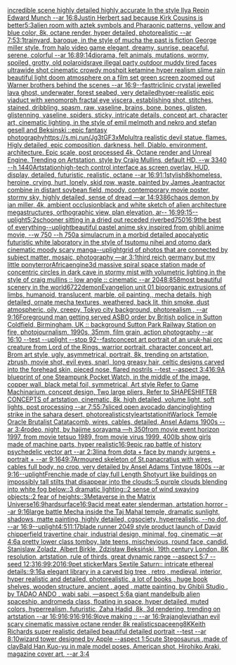 [incredible scene highly detailed highly accurate In the style Ilya Repin Edward Munch --ar 16:8](https://www.ebank.nz/aiartgenerator?category=incredible%2520scene%2520highly%2520detailed%2520highly%2520accurate%2520In%2520the%2520style%2520Ilya%2520Repin%2520Edward%2520Munch%2520--ar%252016%3A8)[Justin Herbert sad because Kirk Cousins is better](https://www.ebank.nz/aiartgenerator?category=Justin%2520Herbert%2520sad%2520because%2520Kirk%2520Cousins%2520is%2520better)[5:3](https://www.ebank.nz/aiartgenerator?category=5%3A3)[alien room with aztek symbols and Pharaonic patterns, yellow and blue color, 8k, octane render, hyper detailed, photorealistic --ar 7:5](https://www.ebank.nz/aiartgenerator?category=alien%2520room%2520with%2520aztek%2520symbols%2520and%2520Pharaonic%2520patterns%2C%2520yellow%2520and%2520blue%2520color%2C%25208k%2C%2520octane%2520render%2C%2520hyper%2520detailed%2C%2520photorealistic%2520--ar%25207%3A5)[3:1](https://www.ebank.nz/aiartgenerator?category=3%3A1)[trainyard, baroque, in the style of mucha the past is fiction George miller style. from halo video game elegant, dreamy, sunrise, peaceful, serene, colorful --ar 16:8](https://www.ebank.nz/aiartgenerator?category=trainyard%2C%2520baroque%2C%2520in%2520the%2520style%2520of%2520mucha%2520the%2520past%2520is%2520fiction%2520George%2520miller%2520style.%2520from%2520halo%2520video%2520game%2520elegant%2C%2520dreamy%2C%2520sunrise%2C%2520peaceful%2C%2520serene%2C%2520colorful%2520--ar%252016%3A8)[9:14](https://www.ebank.nz/aiartgenerator?category=9%3A14)[diorama, felt animals, mutations, wormy, spoiled, grotty, old polaroids](https://www.ebank.nz/aiartgenerator?category=diorama%2C%2520felt%2520animals%2C%2520mutations%2C%2520wormy%2C%2520spoiled%2C%2520grotty%2C%2520old%2520polaroids)[rave illegal party outdoor muddy tired faces ultrawide shot cinematic crowdy moshpit ketamine hyper realism slime rain beautiful light doom atmosphere on a film set green screen zoomed out Warner brothers behind the scenes --ar 16:9](https://www.ebank.nz/aiartgenerator?category=rave%2520illegal%2520party%2520outdoor%2520muddy%2520tired%2520faces%2520ultrawide%2520shot%2520cinematic%2520crowdy%2520moshpit%2520ketamine%2520hyper%2520realism%2520slime%2520rain%2520beautiful%2520light%2520doom%2520atmosphere%2520on%2520a%2520film%2520set%2520green%2520screen%2520zoomed%2520out%2520Warner%2520brothers%2520behind%2520the%2520scenes%2520--ar%252016%3A9)[--fast](https://www.ebank.nz/aiartgenerator?category=--fast)[triclinic crystal jewelled lava ghost, underwater, forest seabed, very detailed](https://www.ebank.nz/aiartgenerator?category=triclinic%2520crystal%2520jewelled%2520lava%2520ghost%2C%2520underwater%2C%2520forest%2520seabed%2C%2520very%2520detailed)[hyper-realistic epic viaduct with xenomorph fractal eye viscera, establishing shot, stitches, stained, dribbling, spasm, raw, vaseline, brains, bone, bones, glisten, glistenning, vaseline, spiders, sticky, intricate details, concept art, character art, cinematic lighting, in the style of emil melmoth and nekro and stefan gesell and Beksinski ::epic fantasy photography](https://www.ebank.nz/aiartgenerator?category=hyper-realistic%2520epic%2520viaduct%2520with%2520xenomorph%2520fractal%2520eye%2520viscera%2C%2520establishing%2520shot%2C%2520stitches%2C%2520stained%2C%2520dribbling%2C%2520spasm%2C%2520raw%2C%2520vaseline%2C%2520brains%2C%2520bone%2C%2520bones%2C%2520glisten%2C%2520glistenning%2C%2520vaseline%2C%2520spiders%2C%2520sticky%2C%2520intricate%2520details%2C%2520concept%2520art%2C%2520character%2520art%2C%2520cinematic%2520lighting%2C%2520in%2520the%2520style%2520of%2520emil%2520melmoth%2520and%2520nekro%2520and%2520stefan%2520gesell%2520and%2520Beksinski%2520%3A%3Aepic%2520fantasy%2520photography)[<https://s.mj.run/Jg3tGF3xMpI>](https://www.ebank.nz/aiartgenerator?category=%3Chttps%3A//s.mj.run/Jg3tGF3xMpI%3E)[ultra realistic devil statue, flames. Higly detailed, epic composition, darkness, hell, Diablo. environment, architecture. Epic scale, post processed 4k, Octane render and Unreal Engine. Trending on Artstation, style by Craig Mullins, default HD, --w 3340 --h 1440](https://www.ebank.nz/aiartgenerator?category=ultra%2520realistic%2520devil%2520statue%2C%2520flames.%2520Higly%2520detailed%2C%2520epic%2520composition%2C%2520darkness%2C%2520hell%2C%2520Diablo.%2520environment%2C%2520architecture.%2520Epic%2520scale%2C%2520post%2520processed%25204k%2C%2520Octane%2520render%2520and%2520Unreal%2520Engine.%2520Trending%2520on%2520Artstation%2C%2520style%2520by%2520Craig%2520Mullins%2C%2520default%2520HD%2C%2520--w%25203340%2520--h%25201440)[Artstation](https://www.ebank.nz/aiartgenerator?category=Artstation)[high-tech control interface as screen overlay, HUD, display, detailed, futuristic, realistic, octane --ar 16:9](https://www.ebank.nz/aiartgenerator?category=high-tech%2520control%2520interface%2520as%2520screen%2520overlay%2C%2520HUD%2C%2520display%2C%2520detailed%2C%2520futuristic%2C%2520realistic%2C%2520octane%2520--ar%252016%3A9)[1:1](https://www.ebank.nz/aiartgenerator?category=1%3A1)[stylish](https://www.ebank.nz/aiartgenerator?category=stylish)[8k](https://www.ebank.nz/aiartgenerator?category=8k)[homeless, heroine, crying, hurt, lonely, skid row, waste, painted by James Jean](https://www.ebank.nz/aiartgenerator?category=homeless%2C%2520heroine%2C%2520crying%2C%2520hurt%2C%2520lonely%2C%2520skid%2520row%2C%2520waste%2C%2520painted%2520by%2520James%2520Jean)[tractor combine in distant soybean field, moody, contemporary movie poster, stormy sky, highly detailed, sense of dread —ar 14:9](https://www.ebank.nz/aiartgenerator?category=tractor%2520combine%2520in%2520distant%2520soybean%2520field%2C%2520moody%2C%2520contemporary%2520movie%2520poster%2C%2520stormy%2520sky%2C%2520highly%2520detailed%2C%2520sense%2520of%2520dread%2520%E2%80%94ar%252014%3A9)[386](https://www.ebank.nz/aiartgenerator?category=386)[chaos demon by ian miller, 4k, ambient occlusion](https://www.ebank.nz/aiartgenerator?category=chaos%2520demon%2520by%2520ian%2520miller%2C%25204k%2C%2520ambient%2520occlusion)[black and white sketch of alien architecture megastructures, orthographic view, plan elevation, ar-- 16:9](https://www.ebank.nz/aiartgenerator?category=black%2520and%2520white%2520sketch%2520of%2520alien%2520architecture%2520megastructures%2C%2520orthographic%2520view%2C%2520plan%2520elevation%2C%2520ar--%252016%3A9)[9:15](https://www.ebank.nz/aiartgenerator?category=9%3A15)[--uplight](https://www.ebank.nz/aiartgenerator?category=--uplight)[5:2](https://www.ebank.nz/aiartgenerator?category=5%3A2)[schooner sitting in a dried out receded riverbed](https://www.ebank.nz/aiartgenerator?category=schooner%2520sitting%2520in%2520a%2520dried%2520out%2520receded%2520riverbed)[750](https://www.ebank.nz/aiartgenerator?category=750)[16:9](https://www.ebank.nz/aiartgenerator?category=16%3A9)[the best of everything](https://www.ebank.nz/aiartgenerator?category=the%2520best%2520of%2520everything)[--uplight](https://www.ebank.nz/aiartgenerator?category=--uplight)[beautiful pastel anime sky inspired from ghibli anime movie, --w 750 --h 750](https://www.ebank.nz/aiartgenerator?category=beautiful%2520pastel%2520anime%2520sky%2520inspired%2520from%2520ghibli%2520anime%2520movie%2C%2520--w%2520750%2520--h%2520750)[a simulacrum in a morbid detailed apocalyptic futuristic white laboratory in the style of tsutomu nihei and otomo dark cinematic moody scary manga](https://www.ebank.nz/aiartgenerator?category=a%2520simulacrum%2520in%2520a%2520morbid%2520detailed%2520apocalyptic%2520futuristic%2520white%2520laboratory%2520in%2520the%2520style%2520of%2520tsutomu%2520nihei%2520and%2520otomo%2520dark%2520cinematic%2520moody%2520scary%2520manga)[--uplight](https://www.ebank.nz/aiartgenerator?category=--uplight)[grid of photos that are connected by subject matter, mosaic, photography  —ar 3:1](https://www.ebank.nz/aiartgenerator?category=grid%2520of%2520photos%2520that%2520are%2520connected%2520by%2520subject%2520matter%2C%2520mosaic%2C%2520photography%2520%2520%E2%80%94ar%25203%3A1)[third reich germany but my little pony](https://www.ebank.nz/aiartgenerator?category=third%2520reich%2520germany%2520but%2520my%2520little%2520pony)[terror](https://www.ebank.nz/aiartgenerator?category=terror)[Africa](https://www.ebank.nz/aiartgenerator?category=Africa)[engine](https://www.ebank.nz/aiartgenerator?category=engine)[3d massive spiral space station made of concentric circles in dark cave in stormy mist with volumetric lighting in the style of craig mullins :: low angle :: cinematic --ar 2048:858](https://www.ebank.nz/aiartgenerator?category=3d%2520massive%2520spiral%2520space%2520station%2520made%2520of%2520concentric%2520circles%2520in%2520dark%2520cave%2520in%2520stormy%2520mist%2520with%2520volumetric%2520lighting%2520in%2520the%2520style%2520of%2520craig%2520mullins%2520%3A%3A%2520low%2520angle%2520%3A%3A%2520cinematic%2520--ar%25202048%3A858)[most beautiful scenery in the world](https://www.ebank.nz/aiartgenerator?category=most%2520beautiful%2520scenery%2520in%2520the%2520world)[6722](https://www.ebank.nz/aiartgenerator?category=6722)[demon](https://www.ebank.nz/aiartgenerator?category=demon)[Evangelion unit 01  bioorganic extrusions of limbs, humanoid, translucent, marble, oil painting,, mecha details, high detailed, ornate mecha textures, weathered,  back lit, thin smoke, dust atmospheric, oily, creepy, Tokyo city background,  photorealism , --ar 9:16](https://www.ebank.nz/aiartgenerator?category=Evangelion%2520unit%252001%2520%2520bioorganic%2520extrusions%2520of%2520limbs%2C%2520humanoid%2C%2520translucent%2C%2520marble%2C%2520oil%2520painting%2C%2C%2520mecha%2520details%2C%2520high%2520detailed%2C%2520ornate%2520mecha%2520textures%2C%2520weathered%2C%2520%2520back%2520lit%2C%2520thin%2520smoke%2C%2520dust%2520atmospheric%2C%2520oily%2C%2520creepy%2C%2520Tokyo%2520city%2520background%2C%2520%2520photorealism%2520%2C%2520--ar%25209%3A16)[Foreground man getting served ASBO order by British police in Sutton Coldfield, Birmingham, UK :: background Sutton Park Railway Station on fire, photojournalism, 1990s, 35mm, film grain, action photography --ar 16:10 --test --uplight --stop 92](https://www.ebank.nz/aiartgenerator?category=Foreground%2520man%2520getting%2520served%2520ASBO%2520order%2520by%2520British%2520police%2520in%2520Sutton%2520Coldfield%2C%2520Birmingham%2C%2520UK%2520%3A%3A%2520background%2520Sutton%2520Park%2520Railway%2520Station%2520on%2520fire%2C%2520photojournalism%2C%25201990s%2C%252035mm%2C%2520film%2520grain%2C%2520action%2520photography%2520--ar%252016%3A10%2520--test%2520--uplight%2520--stop%252092)[--fast](https://www.ebank.nz/aiartgenerator?category=--fast)[concept art portrait of an uruk-hai orc creature from Lord of the Rings, warrior portrait, character concept art, Brom art style, ugly, asymmetrical, portrait, 8k, trending on artstation, zbrush, movie shot, evil eyes, snarl, long greasy hair, celtic designs carved into the forehead skin, pieced nose, flared nostrils --test --aspect 3:4](https://www.ebank.nz/aiartgenerator?category=concept%2520art%2520portrait%2520of%2520an%2520uruk-hai%2520orc%2520creature%2520from%2520Lord%2520of%2520the%2520Rings%2C%2520warrior%2520portrait%2C%2520character%2520concept%2520art%2C%2520Brom%2520art%2520style%2C%2520ugly%2C%2520asymmetrical%2C%2520portrait%2C%25208k%2C%2520trending%2520on%2520artstation%2C%2520zbrush%2C%2520movie%2520shot%2C%2520evil%2520eyes%2C%2520snarl%2C%2520long%2520greasy%2520hair%2C%2520celtic%2520designs%2520carved%2520into%2520the%2520forehead%2520skin%2C%2520pieced%2520nose%2C%2520flared%2520nostrils%2520--test%2520--aspect%25203%3A4)[16:9](https://www.ebank.nz/aiartgenerator?category=16%3A9)[A blueprint of one Steampunk Pocket Watch,   in the middle of the image, copper wall, black metal foil, symmetrical,  Art style Refer to Game Machinarium.  concept design, Two large pliers, Refer to SHAPESHIFTER CONCEPTS  of artstation, cinematic,  8k, high detailed,  volume light,  soft lights,  post processing    --ar 7:5](https://www.ebank.nz/aiartgenerator?category=A%2520blueprint%2520of%2520one%2520Steampunk%2520Pocket%2520Watch%2C%2520%2520%2520in%2520the%2520middle%2520of%2520the%2520image%2C%2520copper%2520wall%2C%2520black%2520metal%2520foil%2C%2520symmetrical%2C%2520%2520Art%2520style%2520Refer%2520to%2520Game%2520Machinarium.%2520%2520concept%2520design%2C%2520Two%2520large%2520pliers%2C%2520Refer%2520to%2520SHAPESHIFTER%2520CONCEPTS%2520%2520of%2520artstation%2C%2520cinematic%2C%2520%25208k%2C%2520high%2520detailed%2C%2520%2520volume%2520light%2C%2520%2520soft%2520lights%2C%2520%2520post%2520processing%2520%2520%2520%2520--ar%25207%3A5)[5:7](https://www.ebank.nz/aiartgenerator?category=5%3A7)[sliced open avocado dancing](https://www.ebank.nz/aiartgenerator?category=sliced%2520open%2520avocado%2520dancing)[lighting strike in the sahara desert, photorealistic](https://www.ebank.nz/aiartgenerator?category=lighting%2520strike%2520in%2520the%2520sahara%2520desert%2C%2520photorealistic)[style](https://www.ebank.nz/aiartgenerator?category=style)[artstation](https://www.ebank.nz/aiartgenerator?category=artstation)[it](https://www.ebank.nz/aiartgenerator?category=it)[Warlock Temple Oracle Brutalist Catatacomb, wires, cables, detailed, Ansel Adams 1900s --ar 3:4](https://www.ebank.nz/aiartgenerator?category=Warlock%2520Temple%2520Oracle%2520Brutalist%2520Catatacomb%2C%2520wires%2C%2520cables%2C%2520detailed%2C%2520Ansel%2520Adams%25201900s%2520--ar%25203%3A4)[rodeo, night, by hajime sorayama —h 350](https://www.ebank.nz/aiartgenerator?category=rodeo%2C%2520night%2C%2520by%2520hajime%2520sorayama%2520%E2%80%94h%2520350)[from movie event horizon 1997, from movie tetsuo 1989, from movie virus 1999, 400lb show girls made of machine parts, hyper realistic](https://www.ebank.nz/aiartgenerator?category=from%2520movie%2520event%2520horizon%25201997%2C%2520from%2520movie%2520tetsuo%25201989%2C%2520from%2520movie%2520virus%25201999%2C%2520400lb%2520show%2520girls%2520made%2520of%2520machine%2520parts%2C%2520hyper%2520realistic)[16:9](https://www.ebank.nz/aiartgenerator?category=16%3A9)[epic rap battle of history psychedelic vector art --ar 2:3](https://www.ebank.nz/aiartgenerator?category=epic%2520rap%2520battle%2520of%2520history%2520psychedelic%2520vector%2520art%2520--ar%25202%3A3)[lina from dota + face by mandy jurgens + portrait + --ar 9:16](https://www.ebank.nz/aiartgenerator?category=lina%2520from%2520dota%2520%2B%2520face%2520by%2520mandy%2520jurgens%2520%2B%2520portrait%2520%2B%2520--ar%25209%3A16)[49:7](https://www.ebank.nz/aiartgenerator?category=49%3A7)[Armoured skeleton of St.panacratius with wires,  cables full body, no crop, very detailed by Ansel Adams Tintype 1800s --ar  9:16](https://www.ebank.nz/aiartgenerator?category=Armoured%2520skeleton%2520of%2520St.panacratius%2520with%2520wires%2C%2520%2520cables%2520full%2520body%2C%2520no%2520crop%2C%2520very%2520detailed%2520by%2520Ansel%2520Adams%2520Tintype%25201800s%2520--ar%2520%25209%3A16)[--uplight](https://www.ebank.nz/aiartgenerator?category=--uplight)[Frenchie,made of clay,full Length Shot](https://www.ebank.nz/aiartgenerator?category=Frenchie%2Cmade%2520of%2520clay%2Cfull%2520Length%2520Shot)[yurt like buildings on impossibly tall stilts that disappear into the clouds::5 purple clouds blending into white fog below::3 dramatic lighting::2 sense of wind swaying objects::2 fear of heights::3](https://www.ebank.nz/aiartgenerator?category=yurt%2520like%2520buildings%2520on%2520impossibly%2520tall%2520stilts%2520that%2520disappear%2520into%2520the%2520clouds%3A%3A5%2520purple%2520clouds%2520blending%2520into%2520white%2520fog%2520below%3A%3A3%2520dramatic%2520lighting%3A%3A2%2520sense%2520of%2520wind%2520swaying%2520objects%3A%3A2%2520fear%2520of%2520heights%3A%3A3)[Metaverse in the Matrix Universe](https://www.ebank.nz/aiartgenerator?category=Metaverse%2520in%2520the%2520Matrix%2520Universe)[16:9](https://www.ebank.nz/aiartgenerator?category=16%3A9)[hardsurface](https://www.ebank.nz/aiartgenerator?category=hardsurface)[16:9](https://www.ebank.nz/aiartgenerator?category=16%3A9)[acid meat eater slenderman, artstation,horror --ar 9:16](https://www.ebank.nz/aiartgenerator?category=acid%2520meat%2520eater%2520slenderman%2C%2520artstation%2Chorror%2520--ar%25209%3A16)[large battle Mecha inside the Taj Mahal temple, dramatic sunlight, shadows, matte painting, highly detailed, cgsociety, hyperrealistic, --no dof, --ar 16:9](https://www.ebank.nz/aiartgenerator?category=large%2520battle%2520Mecha%2520inside%2520the%2520Taj%2520Mahal%2520temple%2C%2520dramatic%2520sunlight%2C%2520shadows%2C%2520matte%2520painting%2C%2520highly%2520detailed%2C%2520cgsociety%2C%2520hyperrealistic%2C%2520--no%2520dof%2C%2520--ar%252016%3A9)[--uplight](https://www.ebank.nz/aiartgenerator?category=--uplight)[4:5](https://www.ebank.nz/aiartgenerator?category=4%3A5)[11:17](https://www.ebank.nz/aiartgenerator?category=11%3A17)[blade runner 2049 style product launch of David chipperfield travertine chair, industrial design, minimal, fog, cinematic —ar 4:6](https://www.ebank.nz/aiartgenerator?category=blade%2520runner%25202049%2520style%2520product%2520launch%2520of%2520David%2520chipperfield%2520travertine%2520chair%2C%2520industrial%2520design%2C%2520minimal%2C%2520fog%2C%2520cinematic%2520%E2%80%94ar%25204%3A6)[a pretty lower class tomboy, late teens, mischevious, round face, candid, Stanislaw Zoladz, Albert Birkle, Zdzisław Beksiński, 19th century London, 8K resolution, artstation, rule of thirds, great dynamic range --aspect 5:7 --seed 1](https://www.ebank.nz/aiartgenerator?category=a%2520pretty%2520lower%2520class%2520tomboy%2C%2520late%2520teens%2C%2520mischevious%2C%2520round%2520face%2C%2520candid%2C%2520Stanislaw%2520Zoladz%2C%2520Albert%2520Birkle%2C%2520Zdzis%C5%82aw%2520Beksi%C5%84ski%2C%252019th%2520century%2520London%2C%25208K%2520resolution%2C%2520artstation%2C%2520rule%2520of%2520thirds%2C%2520great%2520dynamic%2520range%2520--aspect%25205%3A7%2520--seed%25201)[2:3](https://www.ebank.nz/aiartgenerator?category=2%3A3)[16:9](https://www.ebank.nz/aiartgenerator?category=16%3A9)[9:20](https://www.ebank.nz/aiartgenerator?category=9%3A20)[16:9](https://www.ebank.nz/aiartgenerator?category=16%3A9)[pet sticker](https://www.ebank.nz/aiartgenerator?category=pet%2520sticker)[Mars Sextile Saturn:: intricate ethereal details::](https://www.ebank.nz/aiartgenerator?category=Mars%2520Sextile%2520Saturn%3A%3A%2520intricate%2520ethereal%2520details%3A%3A)[9:16](https://www.ebank.nz/aiartgenerator?category=9%3A16)[a elegant library in a carved big tree , retro , medieval, interior, hyper realistic and detailed, photorealistic, a lot of books , huge book shelves, wooden structure, ancient , aged , matte painting, by Ghibli Studio , by TADAO ANDO , wabi sabi, —aspect 5:6](https://www.ebank.nz/aiartgenerator?category=a%2520elegant%2520library%2520in%2520a%2520carved%2520big%2520tree%2520%2C%2520retro%2520%2C%2520medieval%2C%2520interior%2C%2520hyper%2520realistic%2520and%2520detailed%2C%2520photorealistic%2C%2520a%2520lot%2520of%2520books%2520%2C%2520huge%2520book%2520shelves%2C%2520wooden%2520structure%2C%2520ancient%2520%2C%2520aged%2520%2C%2520matte%2520painting%2C%2520by%2520Ghibli%2520Studio%2520%2C%2520by%2520TADAO%2520ANDO%2520%2C%2520wabi%2520sabi%2C%2520%E2%80%94aspect%25205%3A6)[a giant mandelbulb alien spaceship, andromeda class, floating in space, hyper detailed, muted colors, hyperrealism, futuristic, Zaha Hadid, 8k, 3d rendering, trending on artstation --ar 16:9](https://www.ebank.nz/aiartgenerator?category=a%2520giant%2520mandelbulb%2520alien%2520spaceship%2C%2520andromeda%2520class%2C%2520floating%2520in%2520space%2C%2520hyper%2520detailed%2C%2520muted%2520colors%2C%2520hyperrealism%2C%2520futuristic%2C%2520Zaha%2520Hadid%2C%25208k%2C%25203d%2520rendering%2C%2520trending%2520on%2520artstation%2520--ar%252016%3A9)[16:9](https://www.ebank.nz/aiartgenerator?category=16%3A9)[16:9](https://www.ebank.nz/aiartgenerator?category=16%3A9)[16:9](https://www.ebank.nz/aiartgenerator?category=16%3A9)[love making :: --ar 16:9](https://www.ebank.nz/aiartgenerator?category=love%2520making%2520%3A%3A%2520--ar%252016%3A9)[rajang](https://www.ebank.nz/aiartgenerator?category=rajang)[leviathan evil scary cinematic massive octane render 8k realistic](https://www.ebank.nz/aiartgenerator?category=leviathan%2520evil%2520scary%2520cinematic%2520massive%2520octane%2520render%25208k%2520realistic)[space](https://www.ebank.nz/aiartgenerator?category=space)[eng](https://www.ebank.nz/aiartgenerator?category=eng)[8K](https://www.ebank.nz/aiartgenerator?category=8K)[Keith Richards super realistic detailed beautiful detailed portrait --test --ar 8:10](https://www.ebank.nz/aiartgenerator?category=Keith%2520Richards%2520super%2520realistic%2520detailed%2520beautiful%2520detailed%2520portrait%2520--test%2520--ar%25208%3A10)[wizard tower designed by Apple --aspect 1:5](https://www.ebank.nz/aiartgenerator?category=wizard%2520tower%2520designed%2520by%2520Apple%2520--aspect%25201%3A5)[cute Stegosaurus ,made of clay](https://www.ebank.nz/aiartgenerator?category=cute%2520Stegosaurus%2520%2Cmade%2520of%2520clay)[Bald Han Kuo-yu in male model poses, American shot, Hirohiko Araki, magazine cover art, --ar 3:4](https://www.ebank.nz/aiartgenerator?category=Bald%2520Han%2520Kuo-yu%2520in%2520male%2520model%2520poses%2C%2520American%2520shot%2C%2520Hirohiko%2520Araki%2C%2520magazine%2520cover%2520art%2C%2520--ar%25203%3A4)